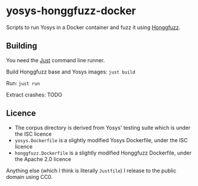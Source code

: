 # yosys-honggfuzz-docker
Scripts to run Yosys in a Docker container and fuzz it using [Honggfuzz](https://github.com/google/honggfuzz).

## Building
You need the [Just](https://just.systems/) command line runner.

Build Honggfuzz base and Yosys images: `just build`

Run: `just run`

Extract crashes: TODO

## Licence
- The corpus directory is derived from Yosys' testing suite which is under the ISC licence
- `yosys.Dockerfile` is a slightly modified Yosys Dockerfile, under the ISC licence
- `honggfuzz.Dockerfile` is a slightly modified Honggfuzz Dockerfile, under the Apache 2.0 licence

Anything else (which I think is literally `Justfile`) I release to the public domain using CC0.
